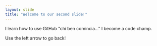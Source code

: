 ```yaml
---
layout: slide
title: "Welcome to our second slide!"
---
```

I learn how to use GitHub "chi ben comincia..."
I become a code champ.

Use the left arrow to go back!
